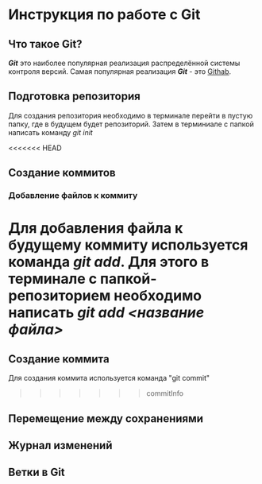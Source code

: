 # Инструкция по работе с Git

## Что такое Git?
***Git*** это наиболее популярная реализация распределённой системы контроля версий. Самая популярная реализация ***Git*** - это [Githab](https://github.com/). 

## Подготовка репозитория
Для создания репозитория необходимо в терминале перейти в пустую папку, где в будущем будет репозиторий. Затем в терминиале с папкой написать команду *git init* 

<<<<<<< HEAD
## Создание коммитов
### Добавление файлов к коммиту
Для добавления файла к будущему коммиту используется команда *git add*. Для этого в терминале с папкой-репозиторием необходимо написать *git add <название файла>*
=======
## Создание коммита
Для создания коммита используется команда "git commit"
>>>>>>> commitInfo

## Перемещение между сохранениями

## Журнал изменений

## Ветки в Git